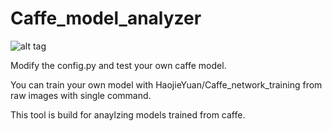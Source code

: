 # Caffe_model_analyzer
![alt tag](https://travis-ci.org/HaojieYuan/Caffe_model_analyzer.svg?branch=master)

Modify the config.py and test your own caffe model.

You can train your own model with HaojieYuan/Caffe_network_training from raw images with single command.

This tool is build for anaylzing models trained from caffe.
